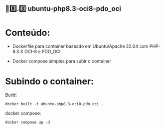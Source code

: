## 🐘8️⃣.3️⃣ ubuntu-php8.3-oci8-pdo_oci

# Conteúdo:

- Dockerfile para container baseado em Ubuntu/Apache 22.04 com PHP-8.3.X OCI-8 e PDO_OCI

- Docker compose simples para subir o container

# Subindo o container:
Build:

```
docker built -t ubuntu-php8.3-oci8-pdo_oci .
```
docker compose:
```
docker compose up -d
```
